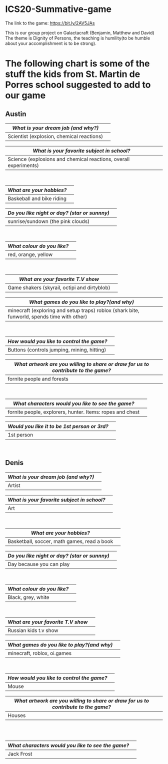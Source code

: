 # ICS20-Summative-game

The link to the game: https://bit.ly/2AV5JAs


This is our group project on Galactacraft (Benjamin, Matthew and David)
The theme is Dignity of Persons, the teaching is humility(to be humble about your accomplishment is to be strong).

<h1> The following chart is some of the stuff the kids from St. Martin de Porres school suggested to add to our game </h1>

<h2> Austin </h2>

<i> What is your dream job (and why?) </i>||
---------------------------------------------|-
  Scientist (explosion, chemical reactions)||

<i> What is your favorite subject in school? </i>||
-------------------------------------------------------|---------
Science (explosions and chemical reactions, overall experiments)||

<br>

<i> What are your hobbies? </i>||
-------------------------|---
Baskeball and bike riding||


<i> Do you like night or day? (star or sunnny) </i> | |
-----------------------------------------------|-------------
 sunrise/sundown (the pink clouds)||

<br>

<i> What colour do you like? </i>||
--------------------------|-----
red, orange, yellow||

<br>

<i>What are your favorite T.V show</i>||
------------------------------|----------
Game shakers (skyrail, octipi and dirtyblob)||


<i> What games do you like to play?(and why) <i>| |
-------------------------------------------------|--------------------
minecraft (exploring and setup traps) roblox (shark bite, funworld, spends time with other)||

<br>

<i>How would you like to control the game? </i>||
----------------------------------------------|-------
Buttons (controls jumping, mining, hitting)||



<i> What artwork are you willing to share or draw for us to contribute to the game?</i>||
------------------------------------------------|--------------------
fornite people and forests||

<br>

<i>What characters would you like to see the game? </i>||
------------------------------------|-------------
fornite people, explorers, hunter. Items: ropes and chest||

<i> Would you like it to be 1st person or 3rd? </i> | | 
-----|-----
1st person||

<br>

<h2>Denis</h2>

<i> What is your dream job (and why?) </i>||
---------------------------------------------|-
Artist||

<i> What is your favorite subject in school? </i>||
-------------------------------------------------------|---------
Art||

<br>

<i> What are your hobbies? </i>||
-------------------------|---
Basketball, soccer, math games, read a book||


<i> Do you like night or day? (star or sunnny) </i> | |
-----------------------------------------------|-------------
Day because you can play||

<br>

<i> What colour do you like? </i>||
--------------------------|-----
Black, grey, white||

<br> 

<i>What are your favorite T.V show</i>||
------------------------------|----------
Russian kids t.v show||


<i> What games do you like to play?(and why) <i>| |
-------------------------------------------------|--------------------
minecraft, roblox, oi.games||

<br>

<i>How would you like to control the game? </i>||
----------------------------------------------|-------
Mouse||


<i>What artwork are you willing to share or draw for us to contribute to the game?</i>||
------------------------------------------------|--------------------
Houses||
<br>



<br>

<i>What characters would you like to see the game? </i>||
------------------------------------|-------------
Jack Frost||

<br>

